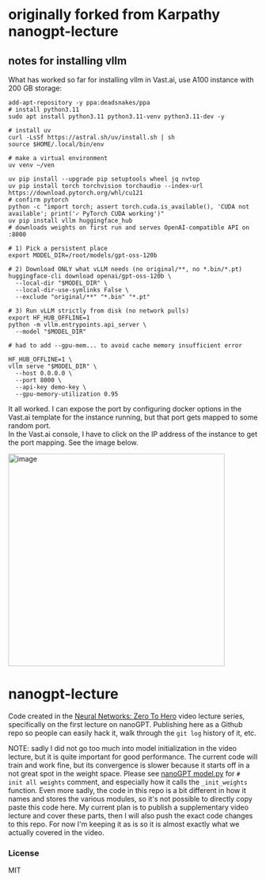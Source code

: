 # originally forked from Karpathy nanogpt-lecture
## notes for installing vllm

What has worked so far for installing vllm in Vast.ai, use A100 instance with 200 GB storage:

```
add-apt-repository -y ppa:deadsnakes/ppa
# install python3.11
sudo apt install python3.11 python3.11-venv python3.11-dev -y

# install uv
curl -LsSf https://astral.sh/uv/install.sh | sh
source $HOME/.local/bin/env

# make a virtual environment
uv venv ~/ven

uv pip install --upgrade pip setuptools wheel jq nvtop
uv pip install torch torchvision torchaudio --index-url https://download.pytorch.org/whl/cu121
# confirm pytorch
python -c "import torch; assert torch.cuda.is_available(), 'CUDA not available'; print('✓ PyTorch CUDA working')"
uv pip install vllm huggingface_hub
# downloads weights on first run and serves OpenAI-compatible API on :8000

# 1) Pick a persistent place
export MODEL_DIR=/root/models/gpt-oss-120b

# 2) Download ONLY what vLLM needs (no original/**, no *.bin/*.pt)
huggingface-cli download openai/gpt-oss-120b \
  --local-dir "$MODEL_DIR" \
  --local-dir-use-symlinks False \
  --exclude "original/**" "*.bin" "*.pt"

# 3) Run vLLM strictly from disk (no network pulls)
export HF_HUB_OFFLINE=1
python -m vllm.entrypoints.api_server \
  --model "$MODEL_DIR"

# had to add --gpu-mem... to avoid cache memory insufficient error

HF_HUB_OFFLINE=1 \
vllm serve "$MODEL_DIR" \
  --host 0.0.0.0 \
  --port 8000 \
  --api-key demo-key \
  --gpu-memory-utilization 0.95
```
It all worked.  I can expose the port by configuring docker options in the Vast.ai template for the instance running, but that port gets mapped to some random port.  
In the Vast.ai console, I have to click on the IP address of the instance to get the port mapping. See the image below.

<img width="437" height="429" alt="image" src="https://github.com/user-attachments/assets/9dc70053-9ad2-4c97-b775-5728df1d9ea8" />



# nanogpt-lecture

Code created in the [Neural Networks: Zero To Hero](https://karpathy.ai/zero-to-hero.html) video lecture series, specifically on the first lecture on nanoGPT. Publishing here as a Github repo so people can easily hack it, walk through the `git log` history of it, etc.

NOTE: sadly I did not go too much into model initialization in the video lecture, but it is quite important for good performance. The current code will train and work fine, but its convergence is slower because it starts off in a not great spot in the weight space. Please see [nanoGPT model.py](https://github.com/karpathy/nanoGPT/blob/master/model.py) for `# init all weights` comment, and especially how it calls the `_init_weights` function. Even more sadly, the code in this repo is a bit different in how it names and stores the various modules, so it's not possible to directly copy paste this code here. My current plan is to publish a supplementary video lecture and cover these parts, then I will also push the exact code changes to this repo. For now I'm keeping it as is so it is almost exactly what we actually covered in the video.

### License

MIT
